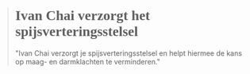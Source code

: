 ><h1 style="font-family:papyrus">Ivan Chai verzorgt het spijsverteringsstelsel</h1 style="font-family:lato">
>
>"Ivan Chai verzorgt je spijsverteringsstelsel en helpt hiermee de kans op maag- en darmklachten te verminderen."
